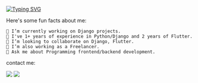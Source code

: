 [![Typing SVG](https://readme-typing-svg.herokuapp.com?size=30&duration=2000&color=29BFF7&vCenter=true&lines=Hi%2C+I'm+Mossab+Imed+Eddine;full+stack+developer;SUPERSTAR+developer;let's+collaborate)](https://git.io/typing-svg)

 Here's some fun facts about me:

    🔭 I’m currently working on Django projects.
    🌱 I've 1+ years of experience in Python/Django and 2 years of Flutter.
    👯 I’m looking to collaborate on Django, Flutter.
    🤔 I’m also working as a Freelancer.
    💬 Ask me about Programming frontend/backend development.

contact me:

<a href="https://www.linkedin.com/in/mossab-saaidia/" rel="nofollow"><img src="https://camo.githubusercontent.com/71924561236b297d0d9586b0a306d77c776e9e7a53a129550007091281cd636e/68747470733a2f2f696d672e736869656c64732e696f2f62616467652f2d4c696e6b6564496e2d3030373742353f7374796c653d666f722d7468652d6261646765266c6f676f3d4c696e6b6564696e266c6f676f436f6c6f723d7768697465" data-canonical-src="https://img.shields.io/badge/-LinkedIn-0077B5?style=for-the-badge&amp;logo=Linkedin&amp;logoColor=white" style="max-width: 100%;"></a>
<a href="mailto:s.mossab25@gmail.com"><img src="https://camo.githubusercontent.com/66c49360ba8aa1a8e2cac17b6b48cfc809479fc8908a92b6f2c361f22cc1f893/68747470733a2f2f696d672e736869656c64732e696f2f62616467652f2d476d61696c2d4431343833363f7374796c653d666f722d7468652d6261646765266c6f676f3d476d61696c266c6f676f436f6c6f723d7768697465" data-canonical-src="https://img.shields.io/badge/-Gmail-D14836?style=for-the-badge&amp;logo=Gmail&amp;logoColor=white" style="max-width: 100%;"></a>

   
